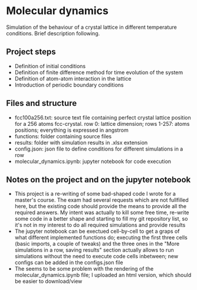 # Molecular dynamics
Simulation of the behaviour of a crystal lattice in different temperature conditions. Brief description following.

## Project steps
<ul>
<li>Definition of initial conditions
<li>Definition of finite difference method for time evolution of the system
<li>Definition of atom-atom interaction in the lattice
<li>Introduction of periodic boundary conditions
</ul>

## Files and structure
<ul>
<li>fcc100a256.txt: source text file containing perfect crystal lattice position for a 256 atoms fcc-crystal. row 0: lattice dimension; rows 1-257: atoms positions; everything is expressed in angstrom
<li>functions: folder containing source files
<li>results: folder with simulation results in .xlsx extension
<li>config.json: json file to define conditions for different simulations in a row
<li>molecular_dynamics.ipynb: jupyter notebook for code execution
</ul>

## Notes on the project and on the jupyter notebook
<ul>
<li>This project is a re-writing of some bad-shaped code I wrote for a master's course. The exam had several requests which are not fullfilled here, but the existing code should provide the means to provide all the required answers. My intent was actually to kill some free time, re-write some code in a better shape and starting to fill my git repository list, so it's not in my interest to do all required simulations and provide results
<li>The jupyter notebook can be exectued cell-by-cell to get a graps of what different implemented functions do; executing the first three cells (basic imports, a couple of tweaks) and the three ones in the "More simulations in a row, saving results" section actually allows to run simulations without the need to execute code cells inbetween; new configs can be added in the configs.json file
<li>The seems to be some problem with the rendering of the molecular_dynamics.ipynb file; I uploaded an html version, which should be easier to download/view
</ul>
